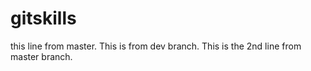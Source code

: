 # gitskills
this line from master.
This is from dev branch.
This is the 2nd line from master branch.
